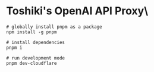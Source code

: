 # Toshiki's OpenAI API Proxy\

```shell
# globally install pnpm as a package
npm install -g pnpm

# install dependencies
pnpm i

# run development mode
pnpm dev-cloudflare
```